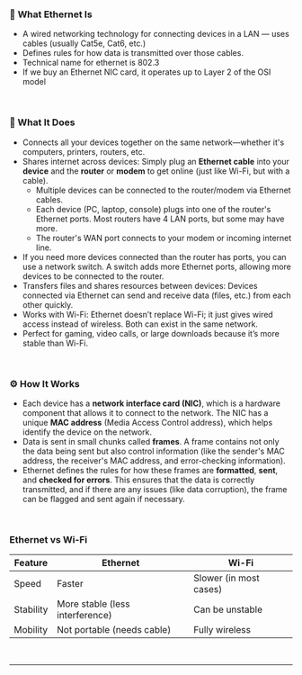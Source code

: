 ### 🔌 **What Ethernet Is**
- A wired networking technology for connecting devices in a LAN — uses cables (usually Cat5e, Cat6, etc.) 
- Defines rules for how data is transmitted over those cables.
- Technical name for ethernet is 802.3
- If we buy an Ethernet NIC card, it operates up to Layer 2 of the OSI model

<br>

### 🧩 What It Does
- Connects all your devices together on the same network—whether it's computers, printers, routers, etc.
- Shares internet across devices: Simply plug an **Ethernet cable** into your **device** and the **router** or **modem** to get online (just like Wi-Fi, but with a cable).
  - Multiple devices can be connected to the router/modem via Ethernet cables.
  - Each device (PC, laptop, console) plugs into one of the router's Ethernet ports. Most routers have 4 LAN ports, but some may have more.
  - The router's WAN port connects to your modem or incoming internet line.
- If you need more devices connected than the router has ports, you can use a network switch. A switch adds more Ethernet ports, allowing more devices to be connected to the router.
- Transfers files and shares resources between devices: Devices connected via Ethernet can send and receive data (files, etc.) from each other quickly.
- Works with Wi-Fi: Ethernet doesn’t replace Wi-Fi; it just gives wired access instead of wireless. Both can exist in the same network.
- Perfect for gaming, video calls, or large downloads because it’s more stable than Wi-Fi.





<br>

### ⚙️ How It Works
- Each device has a **network interface card (NIC)**, which is a hardware component that allows it to connect to the network. The NIC has a unique **MAC address** (Media Access Control address), which helps identify the device on the network.
- Data is sent in small chunks called **frames**. A frame contains not only the data being sent but also control information (like the sender's MAC address, the receiver's MAC address, and error-checking information).
- Ethernet defines the rules for how these frames are **formatted**, **sent**, and **checked for errors**. This ensures that the data is correctly transmitted, and if there are any issues (like data corruption), the frame can be flagged and sent again if necessary.

<br>



### Ethernet vs Wi-Fi
| Feature       | Ethernet                    | Wi-Fi                       |
|---------------|-----------------------------|-----------------------------|
| Speed         | Faster                      | Slower (in most cases)      |
| Stability     | More stable (less interference) | Can be unstable             |
| Mobility      | Not portable (needs cable)  | Fully wireless              |

<br>

___

<br>
